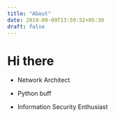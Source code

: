 ```yaml
---
title: "About"
date: 2019-09-09T13:59:52+05:30
draft: false
---
```


# Hi there

* Network Architect

* Python buff

* Information Security Enthusiast
